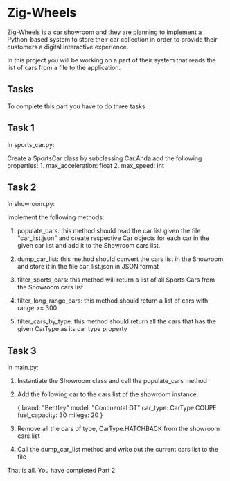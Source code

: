 # Zig-Wheels

Zig-Wheels is a car showroom and they are planning to implement a Python-based system to store 
their car collection in order to provide their customers a digital interactive experience.

In this project you will be working on a part of their system that reads the list of cars
from a file to the application. 

## Tasks

To complete this part you have to do three tasks

## Task 1

In sports_car.py:

Create a SportsCar class by subclassing Car.Anda add the following properties:
    1. max_acceleration: float
    2. max_speed: int

## Task 2

In showroom.py:

Implement the following methods:

1. populate_cars: this method should read the car list given the file "car_list.json" and create respective Car objects
 for each car in the given car list and add it to the Showroom cars list.

2. dump_car_list: this method should convert the cars list in the Showroom and store it in the file car_list.json
 in JSON format
 
3. filter_sports_cars: this method will return a list of all Sports Cars from the Showroom cars list

4. filter_long_range_cars: this method should return a list of cars with range >= 300

5. filter_cars_by_type: this method should return all the cars that has the given CarType as its car type property

 
## Task 3

In main.py:

1. Instantiate the Showroom class and call the populate_cars method 

2. Add the following car to the cars list of the showroom instance:

    {
        brand: "Bentley"
        model: "Continental GT"
        car_type: CarType.COUPE
        fuel_capacity: 30
        milege: 20
    }

3. Remove all the cars of type, CarType.HATCHBACK from the showroom cars list

4. Call the dump_car_list method and write out the current cars list to the file

That is all. You have completed Part 2 
